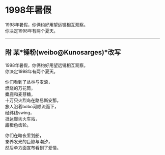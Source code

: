 # 1998年暑假

1998年暑假，你俩约好用望远镜相互观察。   
你决定1998年有两个夏天。

---
## 附 某*锤粉(weibo@Kunosarges)*改写

1998年暑假，你俩约好用望远镜相互观察。  
你决定1998年有两个夏天。

你们看到了丛林与麦浪，   
燃烧的万花筒，   
麋鹿和麦芽糖，   
十万只火烈鸟在路易斯安那，   
旅人沿着bobo河顺流而下，   
经纬线swing，    
抵达廊坊火车站，    
甜橙色齿轮。   

你们在暗夜里划船，   
豢养发光的巨鲸与潮汐，   
然后单方面宣布看到了爱情。   
